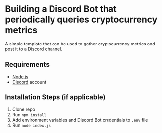 # Building a Discord Bot that periodically queries cryptocurrency metrics
A simple template that can be used to gather cryptocurrency metrics and post it to a Discord channel.

## Requirements

- [Node.js](http://nodejs.org/)
- [Discord](https://discordapp.com/) account

## Installation Steps (if applicable)

1. Clone repo
2. Run `npm install`
3. Add environment variables and Discord Bot credentials to `.env` file
4. Run `node index.js`
